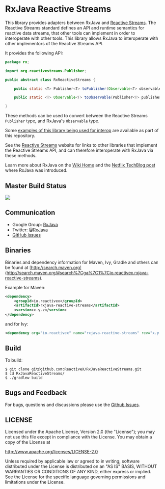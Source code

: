 # RxJava Reactive Streams

This library provides adapters between RxJava and [Reactive Streams](http://www.reactive-streams.org).
The Reactive Streams standard defines an API and runtime semantics for reactive data streams, that other tools can implement in order to interoperate with other tools.
This library allows RxJava to interoperate with other implementors of the Reactive Streams API.

It provides the following API:

```java
package rx;

import org.reactivestreams.Publisher;

public abstract class RxReactiveStreams {

    public static <T> Publisher<T> toPublisher(Observable<T> observable) { … }

    public static <T> Observable<T> toObservable(Publisher<T> publisher) { … }

}
```

These methods can be used to convert between the Reactive Streams `Publisher` type, and RxJava's `Observable` type.

Some [examples of this library being used for interop](https://github.com/ReactiveX/RxJavaReactiveStreams/tree/0.x/examples) are available as part of this repository.

See the [Reactive Streams](http://www.reactive-streams.org) website for links to other libraries that implement the Reactive Streams API,
and can therefore interoperate with RxJava via these methods.

Learn more about RxJava on the <a href="https://github.com/ReactiveX/RxJava/wiki">Wiki Home</a> and the <a href="http://techblog.netflix.com/2013/02/rxjava-netflix-api.html">Netflix TechBlog post</a> where RxJava was introduced.

## Master Build Status

<a href='https://travis-ci.org/ReactiveX/RxJavaReactiveStreams/builds'><img src='https://travis-ci.org/ReactiveX/RxJavaReactiveStreams.svg?branch=0.x'></a>

## Communication

- Google Group: [RxJava](http://groups.google.com/d/forum/rxjava)
- Twitter: [@RxJava](http://twitter.com/RxJava)
- [GitHub Issues](https://github.com/ReactiveX/RxJava/issues)

## Binaries

Binaries and dependency information for Maven, Ivy, Gradle and others can be found at [http://search.maven.org](http://search.maven.org/#search%7Cga%7C1%7Cio.reactivex.rxjava-reactive-streams).

Example for Maven:

```xml
<dependency>
    <groupId>io.reactivex</groupId>
    <artifactId>rxjava-reactive-streams</artifactId>
    <version>x.y.z</version>
</dependency>
```
and for Ivy:

```xml
<dependency org="io.reactivex" name="rxjava-reactive-streams" rev="x.y.z" />
```

## Build

To build:

```
$ git clone git@github.com:ReactiveX/RxJavaReactiveStreams.git
$ cd RxJavaReactiveStreams/
$ ./gradlew build
```

## Bugs and Feedback

For bugs, questions and discussions please use the [Github Issues](https://github.com/ReactiveX/RxJavaReactiveStreams/issues).

## LICENSE

Licensed under the Apache License, Version 2.0 (the "License");
you may not use this file except in compliance with the License.
You may obtain a copy of the License at

<http://www.apache.org/licenses/LICENSE-2.0>

Unless required by applicable law or agreed to in writing, software
distributed under the License is distributed on an "AS IS" BASIS,
WITHOUT WARRANTIES OR CONDITIONS OF ANY KIND, either express or implied.
See the License for the specific language governing permissions and
limitations under the License.
